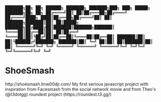 
<tt>                                                                                  </tt>
<tt>
     ███████╗██╗  ██╗ ██████╗ ███████╗    ███████╗███╗   ███╗ █████╗ ███████╗██╗  ██╗
     ██╔════╝██║  ██║██╔═══██╗██╔════╝    ██╔════╝████╗ ████║██╔══██╗██╔════╝██║  ██║
     ███████╗███████║██║   ██║█████╗      ███████╗██╔████╔██║███████║███████╗███████║
     ╚════██║██╔══██║██║   ██║██╔══╝      ╚════██║██║╚██╔╝██║██╔══██║╚════██║██╔══██║
     ███████║██║  ██║╚██████╔╝███████╗    ███████║██║ ╚═╝ ██║██║  ██║███████║██║  ██║
     ╚══════╝╚═╝  ╚═╝ ╚═════╝ ╚══════╝    ╚══════╝╚═╝     ╚═╝╚═╝  ╚═╝╚══════╝╚═╝  ╚═╝
</tt>
<tt>                                                                                  </tt>


<h1>ShoeSmash</h1>
http://shoesmash.linw00djr.com/
My first serious javascript project with inspiration from Facesmash from the social network movie and from 
Theo's (@t3dotgg) roundest project (https://roundest.t3.gg/) 

